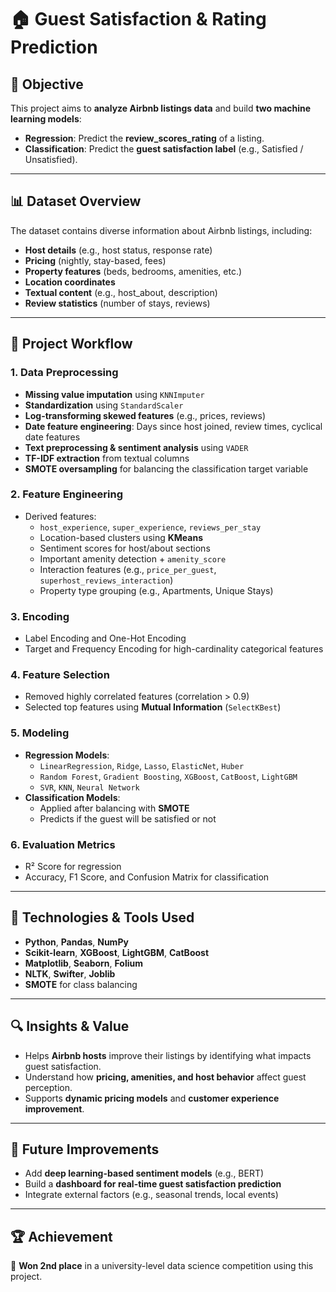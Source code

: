 # 🏠 Guest Satisfaction & Rating Prediction

## 🎯 Objective

This project aims to **analyze Airbnb listings data** and build **two machine learning models**:

- **Regression**: Predict the **review_scores_rating** of a listing.
- **Classification**: Predict the **guest satisfaction label** (e.g., Satisfied / Unsatisfied).

---

## 📊 Dataset Overview

The dataset contains diverse information about Airbnb listings, including:

- **Host details** (e.g., host status, response rate)
- **Pricing** (nightly, stay-based, fees)
- **Property features** (beds, bedrooms, amenities, etc.)
- **Location coordinates**
- **Textual content** (e.g., host_about, description)
- **Review statistics** (number of stays, reviews)

---

## 🧪 Project Workflow

### 1. Data Preprocessing

- **Missing value imputation** using `KNNImputer`
- **Standardization** using `StandardScaler`
- **Log-transforming skewed features** (e.g., prices, reviews)
- **Date feature engineering**: Days since host joined, review times, cyclical date features
- **Text preprocessing & sentiment analysis** using `VADER`
- **TF-IDF extraction** from textual columns
- **SMOTE oversampling** for balancing the classification target variable

### 2. Feature Engineering

- Derived features:
  - `host_experience`, `super_experience`, `reviews_per_stay`
  - Location-based clusters using **KMeans**
  - Sentiment scores for host/about sections
  - Important amenity detection + `amenity_score`
  - Interaction features (e.g., `price_per_guest`, `superhost_reviews_interaction`)
  - Property type grouping (e.g., Apartments, Unique Stays)

### 3. Encoding

- Label Encoding and One-Hot Encoding
- Target and Frequency Encoding for high-cardinality categorical features

### 4. Feature Selection

- Removed highly correlated features (correlation > 0.9)
- Selected top features using **Mutual Information** (`SelectKBest`)

### 5. Modeling

- **Regression Models**:
  - `LinearRegression`, `Ridge`, `Lasso`, `ElasticNet`, `Huber`
  - `Random Forest`, `Gradient Boosting`, `XGBoost`, `CatBoost`, `LightGBM`
  - `SVR`, `KNN`, `Neural Network`
- **Classification Models**:
  - Applied after balancing with **SMOTE**
  - Predicts if the guest will be satisfied or not

### 6. Evaluation Metrics

- R² Score for regression
- Accuracy, F1 Score, and Confusion Matrix for classification

---

## 🧠 Technologies & Tools Used

- **Python**, **Pandas**, **NumPy**
- **Scikit-learn**, **XGBoost**, **LightGBM**, **CatBoost**
- **Matplotlib**, **Seaborn**, **Folium**
- **NLTK**, **Swifter**, **Joblib**
- **SMOTE** for class balancing

---

## 🔍 Insights & Value

- Helps **Airbnb hosts** improve their listings by identifying what impacts guest satisfaction.
- Understand how **pricing, amenities, and host behavior** affect guest perception.
- Supports **dynamic pricing models** and **customer experience improvement**.

---

## 🚀 Future Improvements

- Add **deep learning-based sentiment models** (e.g., BERT)
- Build a **dashboard for real-time guest satisfaction prediction**
- Integrate external factors (e.g., seasonal trends, local events)

---

## 🏆 Achievement

🏅 **Won 2nd place** in a university-level data science competition using this project.
